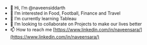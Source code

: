 - 👋 Hi, I’m @naveensiddarth
- 👀 I’m interested in Food, Football, Finance and Travel
- 🌱 I’m currently learning Tableau
- 💞️ I’m looking to collaborate on Projects to make our lives better
- 📫 How to reach me [https://www.linkedin.com/in/naveensara/](https://www.linkedin.com/in/naveensara/)

<!---
naveensiddarth/naveensiddarth is a ✨ special ✨ repository because its `README.md` (this file) appears on your GitHub profile.
You can click the Preview link to take a look at your changes.
--->
